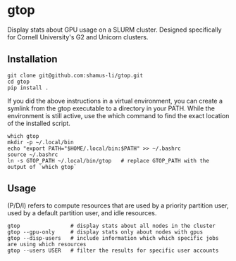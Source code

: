 # gtop
Display stats about GPU usage on a SLURM cluster. Designed specifically for Cornell University's G2 and Unicorn clusters.

## Installation

```
git clone git@github.com:shamus-li/gtop.git
cd gtop
pip install .
```

If you did the above instructions in a virtual environment, you can create a symlink from the gtop executable to a directory in your PATH. While the environment is still active, use the which command to find the exact location of the installed script.
```
which gtop
mkdir -p ~/.local/bin
echo "export PATH="$HOME/.local/bin:$PATH" >> ~/.bashrc
source ~/.bashrc
ln -s GTOP_PATH ~/.local/bin/gtop   # replace GTOP_PATH with the output of `which gtop`
```

## Usage
(P/D/I) refers to compute resources that are used by a priority partition user, used by a default partition user, and idle resources.

```
gtop                # display stats about all nodes in the cluster
gtop --gpu-only     # display stats only about nodes with gpus
gtop --disp-users   # include information which which specific jobs are using which resources
gtop --users USER   # filter the results for specific user accounts
```